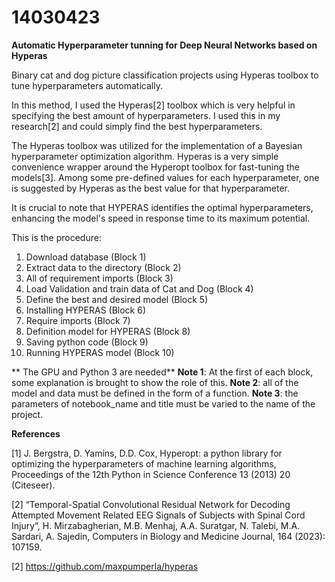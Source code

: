 # 14030423

**Automatic Hyperparameter tunning for Deep Neural Networks based on Hyperas**

Binary cat and dog picture classification projects using Hyperas toolbox to tune hyperparameters automatically.

In this method, I used the Hyperas[2] toolbox which is very helpful in specifying the best amount of hyperparameters. I used this in my research[2] and could simply find the best hyperparameters.

The Hyperas toolbox was utilized for the implementation of a Bayesian hyperparameter optimization algorithm. Hyperas is a very simple convenience wrapper around the Hyper­opt toolbox for fast-tuning the models[3]. Among some pre-defined values for each hyperparameter, one is suggested by Hyperas as the best value for that hyperparameter.

It is crucial to note that HYPERAS identifies the optimal hyperparameters, enhancing the model's speed in response time to its maximum potential.

This is the procedure:
1. Download database (Block 1)
2. Extract data to the directory (Block 2)
3. All of requirement imports (Block 3)
4. Load Validation and train data of Cat and Dog (Block 4)
5. Define the best and desired model (Block 5)
6. Installing HYPERAS (Block 6)
7. Require imports (Block 7)
8. Definition model for HYPERAS (Block 8)
9. Saving python code (Block 9)
10. Running HYPERAS model (Block 10)



** The GPU and Python 3 are needed**
**Note 1**: At the first of each block, some explanation is brought to show the role of this.
**Note 2**: all of the model and data must be defined in the form of a function.
**Note 3**: the parameters of notebook_name and title must be varied to the name of the project.



**References**

[1] J. Bergstra, D. Yamins, D.D. Cox, Hyperopt: a python library for optimizing the hyperparameters of machine learning algorithms, Proceedings of the 12th Python in Science Conference 13 (2013) 20 (Citeseer).

[2] “Temporal-Spatial Convolutional Residual Network for Decoding Attempted Movement Related EEG Signals of Subjects with Spinal Cord Injury”, H. Mirzabagherian, M.B. Menhaj, A.A.
Suratgar, N. Talebi, M.A. Sardari, A. Sajedin, Computers in Biology and Medicine Journal, 164 (2023):
107159.

[2] https://github.com/maxpumperla/hyperas
